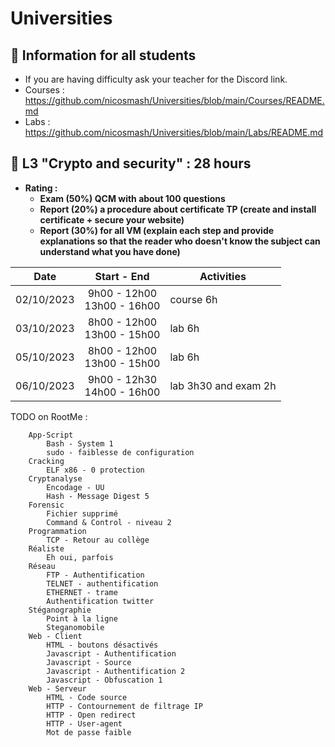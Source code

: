 # Universities

## 📢 Information for all students

* If you are having difficulty ask your teacher for the Discord link.
* Courses : https://github.com/nicosmash/Universities/blob/main/Courses/README.md
* Labs : https://github.com/nicosmash/Universities/blob/main/Labs/README.md

## 📢 L3 "Crypto and security" : 28 hours

* **Rating :**
    * **Exam (50%) QCM with about 100 questions**
    * **Report (20%) a procedure about certificate TP (create and install certificate + secure your website)**
    * **Report (30%) for all VM (explain each step and provide explanations so that the reader who doesn't know the subject can understand what you have done)**

| Date  | Start - End |  Activities |
| :---: | :---------: | ------------- |
| 02/10/2023  | 9h00 - 12h00 <br> 13h00 - 16h00  | course 6h |
| 03/10/2023  | 8h00 - 12h00 <br> 13h00 - 15h00  | lab 6h  |
| 05/10/2023  | 8h00 - 12h00 <br> 13h00 - 15h00  | lab 6h  |
| 06/10/2023  | 9h00 - 12h30 <br> 14h00 - 16h00  | lab 3h30 and exam 2h  |

TODO on RootMe :

		App-Script
			Bash - System 1
			sudo - faiblesse de configuration
		Cracking	
			ELF x86 - 0 protection
		Cryptanalyse	
			Encodage - UU
			Hash - Message Digest 5
		Forensic	
			Fichier supprimé
			Command & Control - niveau 2
		Programmation	
			TCP - Retour au collège
		Réaliste	
			Eh oui, parfois
		Réseau
			FTP - Authentification
			TELNET - authentification
			ETHERNET - trame
			Authentification twitter
		Stéganographie
			Point à la ligne
			Steganomobile
		Web - Client	
			HTML - boutons désactivés
			Javascript - Authentification
			Javascript - Source
			Javascript - Authentification 2
			Javascript - Obfuscation 1
		Web - Serveur
			HTML - Code source
			HTTP - Contournement de filtrage IP
			HTTP - Open redirect
			HTTP - User-agent
			Mot de passe faible	
